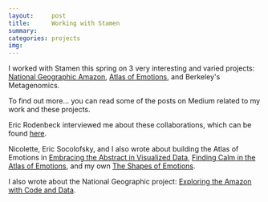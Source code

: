 ```yaml
---
layout:     post
title:      Working with Stamen
summary:    
categories: projects
img: 
---
```


I worked with Stamen this spring on 3 very interesting and varied projects: [National Geographic Amazon](http://www.nationalgeographic.com/climate-change/explore-amazonia/#/Map/Compare/?nav=true&focus=Interactive), [Atlas of Emotions](http://www.paulekman.com/atlas-of-emotions/), and Berkeley's Metagenomics. 

To find out more... you can read some of the posts on Medium related to my work and these projects. 

Eric Rodenbeck interviewed me about these collaborations, which can be found [here](https://hi.stamen.com/stamen-exit-interview-zan-armstrong-d44d06e89d6d#.7ujmfgb3h). 

Nicolette, Eric Socolofsky, and I also wrote about building the Atlas of Emotions in [Embracing the Abstract in Visualized Data](https://hi.stamen.com/embracing-the-abstract-in-visualized-data-47044cee8bd3#.smx2e9c3n), [Finding Calm in the Atlas of Emotions](https://hi.stamen.com/finding-calm-in-the-atlas-of-emotions-185b2e665ff1#.6q7l436ev), and my own [The Shapes of Emotions](https://hi.stamen.com/the-shapes-of-emotions-72c3851143e2#.yb0exshga). 

I also wrote about the National Geographic project: [Exploring the Amazon with Code and Data](https://hi.stamen.com/exploring-the-amazon-with-code-and-data-5750afec6ef2#.ppsd8964m).
